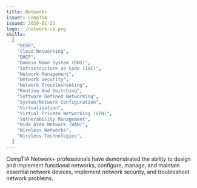```yaml
---
title: Network+
issuer: CompTIA
issued: 2020-01-21
logo: ./network-ce.png
skills:
  [
    "BCDR",
    "Cloud Networking",
    "DHCP",
    "Domain Name System (DNS)",
    "Infrastructure as Code (IaC)",
    "Network Management",
    "Network Security",
    "Network Troubleshooting",
    "Routing And Switching",
    "Software Defined Networking",
    "System/Network Configuration",
    "Virtualization",
    "Virtual Private Networking (VPN)",
    "Vulnerability Management",
    "Wide Area Network (WAN)",
    "Wireless Networks",
    "Wireless Technologies",
  ]
---
```


CompTIA Network+ professionals have demonstrated the ability to design and implement functional networks, configure, manage, and maintain essential network devices, implement network security, and troubleshoot network problems.
